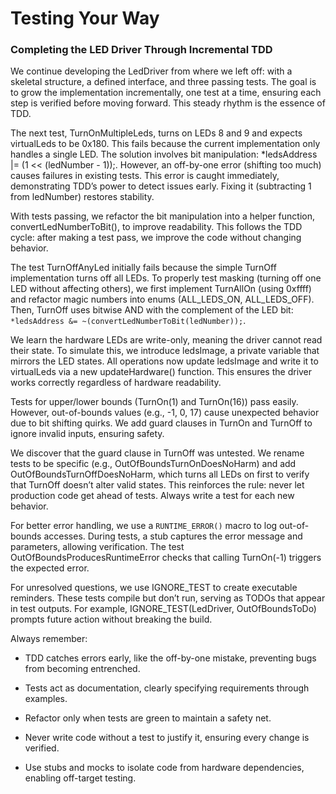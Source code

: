 # Testing Your Way

### Completing the LED Driver Through Incremental TDD

We continue developing the LedDriver from where we left off: with a skeletal
structure, a defined interface, and three passing tests. The goal is to grow the
implementation incrementally, one test at a time, ensuring each step is verified
before moving forward. This steady rhythm is the essence of TDD.

The next test, TurnOnMultipleLeds, turns on LEDs 8 and 9 and expects virtualLeds
to be 0x180. This fails because the current implementation only handles a single
LED. The solution involves bit manipulation: *ledsAddress |= (1 << (ledNumber -
1));. However, an off-by-one error (shifting too much) causes failures in
existing tests. This error is caught immediately, demonstrating TDD’s power to
detect issues early. Fixing it (subtracting 1 from ledNumber) restores
stability.

With tests passing, we refactor the bit manipulation into a helper function,
convertLedNumberToBit(), to improve readability. This follows the TDD cycle:
after making a test pass, we improve the code without changing behavior.

The test TurnOffAnyLed initially fails because the simple TurnOff implementation
turns off all LEDs. To properly test masking (turning off one LED without
affecting others), we first implement TurnAllOn (using 0xffff) and refactor
magic numbers into enums (ALL_LEDS_ON, ALL_LEDS_OFF). Then, TurnOff uses bitwise
AND with the complement of the LED bit: `*ledsAddress &= ~(convertLedNumberToBit(ledNumber));`.

We learn the hardware LEDs are write-only, meaning the driver cannot read their
state. To simulate this, we introduce ledsImage, a private variable that mirrors
the LED states. All operations now update ledsImage and write it to virtualLeds
via a new updateHardware() function. This ensures the driver works correctly
regardless of hardware readability.

Tests for upper/lower bounds (TurnOn(1) and TurnOn(16)) pass easily. However,
out-of-bounds values (e.g., -1, 0, 17) cause unexpected behavior due to bit
shifting quirks. We add guard clauses in TurnOn and TurnOff to ignore invalid
inputs, ensuring safety.

We discover that the guard clause in TurnOff was untested. We rename tests to be
specific (e.g., OutOfBoundsTurnOnDoesNoHarm) and add
OutOfBoundsTurnOffDoesNoHarm, which turns all LEDs on first to verify that
TurnOff doesn’t alter valid states. This reinforces the rule: never let
production code get ahead of tests. Always write a test for each new behavior.

For better error handling, we use a `RUNTIME_ERROR()` macro to log out-of-bounds
accesses. During tests, a stub captures the error message and parameters,
allowing verification. The test OutOfBoundsProducesRuntimeError checks that
calling TurnOn(-1) triggers the expected error.

For unresolved questions, we use IGNORE_TEST to create executable reminders.
These tests compile but don’t run, serving as TODOs that appear in test outputs.
For example, IGNORE_TEST(LedDriver, OutOfBoundsToDo) prompts future action
without breaking the build.

Always remember:

- TDD catches errors early, like the off-by-one mistake, preventing bugs from becoming entrenched.

- Tests act as documentation, clearly specifying requirements through examples.

- Refactor only when tests are green to maintain a safety net.

- Never write code without a test to justify it, ensuring every change is verified.

- Use stubs and mocks to isolate code from hardware dependencies, enabling off-target testing.







